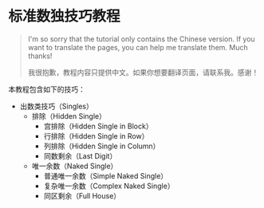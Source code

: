 # 标准数独技巧教程

> I'm so sorry that the tutorial only contains the Chinese version. If you want to translate the pages, you can help me translate them. Much thanks!
>
> 我很抱歉，教程内容只提供中文。如果你想要翻译页面，请联系我。感谢！

本教程包含如下的技巧：

* 出数类技巧（Singles）
  * 排除（Hidden Single）
    * 宫排除（Hidden Single in Block）
    * 行排除（Hidden Single in Row）
    * 列排除（Hidden Single in Column）
    * 同数剩余（Last Digit）
  * 唯一余数（Naked Single）
    * 普通唯一余数（Simple Naked Single）
    * 复杂唯一余数（Complex Naked Single）
    * 同区剩余（Full House）